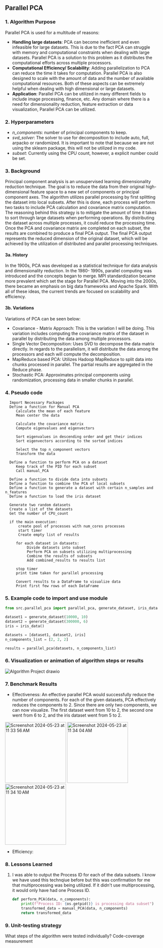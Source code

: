 ## Parallel PCA

### 1. Algorithm Purpose
   Parallel PCA is used for a multitude of reasons: 
   * **Handling large datasets**: PCA can become inefficient and even infeasible for large datasets. This is       due to the fact PCA can struggle with memory and computational constraints when dealing with large datasets.    Parallel PCA is a solution to this problem as it distributes the computational efforts across multiple          processors.
   * **Computational Efficiency/ Scalability**: Adding parallelization to PCA can reduce the time it takes for    computation. Parallel PCA is also designed to scale with the amount of data and the number of available         computational resources. Both of these aspects can be extremely helpful when dealing with high dimensional      or large datasets. 
   * **Application**: Parallel PCA can be utilized in many different fields to include image processing,          finance, etc. Any domain where there is a need for dimensionality reduction, feature extraction or data       
   visualization, Parallel PCA can be utilized.
### 2. Hyperparameters
 * _n_components_: number of principal components to keep.
 * _svd_solver_: The solver to use for decomposition to include auto, full, arpacko or randomized. It is important to note that because we are not using the sklearn package, this will not be utilized in my code.
 * _subset_: Currently using the CPU count, however, a explicit number could be set. 

### 3. Background
   Principal component analysis is an unsupervised learning dimensionality reduction technique. The goal is    to reduce the data from their original high- dimensional feature space to a new set of components or principal component axes. The algorithm utilizes parallel processing by first splitting the dataset into local subsets. After this is done, each process will perform two tasks to include PCA calculation and covariance matrix computation. The reasoning behind this strategy is to mitigate the amount of time it takes to sort through large datasets when performing operations. By distributing the dataset across multiple processes, it could reduce the processing time. Once the PCA and covariance matrix are completed on each subset, the results are combined to produce a final PCA output. The final PCA output represents the reduced dimension of the original dataset, which will be achieved by the utilization of distributed and parallel processing techniques. 

#### 3a. History
   In the 1900s, PCA was developed as a statistical technique for data analysis and dimensionality reduction. In the 1980- 1990s, parallel computing was introduced and the concepts began to merge. MPI standardization became more prevalent which set the stage for Parallel PCA. Moving into the 2000s, there became an emphasis on big data frameworks and Apache Spark. With all of these ideas, the current trends are focused on scalability and efficiency. 

#### 3b. Variations
Variations of PCA can be seen below:
* Covariance - Matrix Approach: This is the variation I will be doing. This variation includes computing the covariance matrix of the dataset in parallel by distributing the data among multiple processors. 
* Single Vector Decomposition: Uses SVD to decompose the data matrix directly. In regards to the parallelism, it will distribute the data among the processors and each will compute the decomposition.
* MapReduce based PCA: Utilizes Hadoop MapReduce to split data into chunks processed in parallel. The partial results are aggregated in the Reduce phase.
* Stochastic PCA: Approximates principal components using randomization, processing data in smaller chunks in parallel.

### 4. Pseudo code
      Import Necessary Packages
      Define a function for Manual PCA
         Calculate the mean of each feature
         Mean center the data 

         Calculate the covariance matrix 
         Compute eigenvalues and eigenvectors 

         Sort eigenvalues in descending order and get their indices
         Sort eigenvectors according to the sorted indices

         Select the top n_component vectors 
         Transform the data

      Define a function to perform PCA on a dataset
         Keep track of the PID for each subset
         Call manual_PCA

      Define a function to divide data into subsets
      Define a function to combine the PCA of local subsets
      Define a function to generate a dataset with certain n_samples and n_features
      Define a function to load the iris dataset

      Generate two random datasets 
      Create a list of the datasets 
      Get the number of CPU_count 

      if the main execution:
          create pool of processes with num_cores processes
          start timer
          Create empty list of results

         for each dataset in datasets:
              Divide datasets into subset
              Perform PCA on subsets utilizing multiprocessing
              Combine the results of subsets
              Add combined_results to results list

         stop timer
         print time taken for parallel processing

         Convert results to a DataFrame to visualize data
         Print first few rows of each DataFrame

### 5. Example code to import and use module

```python
from src.parallel_pca import parallel_pca, generate_dataset, iris_data

dataset1 = generate_dataset(10000, 10)
dataset2 = generate_dataset(300000, 6)
iris = iris_data()

datasets = [dataset1, dataset2, iris]
n_components_list = [2, 2, 2]

results = parallel_pca(datasets, n_components_list)
```

### 6. Visualization or animation of algorithm steps or results

![Algorithm Project drawio](https://github.com/haleytraub/distributed_data_project/assets/47033798/57607108-566e-42ca-bd9a-3feba32af9ce)


### 7. Benchmark Results

* Effectiveness: An effective parallel PCA would successfully reduce the number of components. For each of the given datasets, PCA effectively reduces the components to 2. Since there are only two components, we can now visualize. The first dataset went from 10 to 2, the second one went from 6 to 2, and the iris dataset went from 5 to 2.

<img width="200" alt="Screenshot 2024-05-23 at 11 33 56 AM" src="https://github.com/haleytraub/distributed_data_project/assets/47033798/010f9dd2-4113-4320-8e4f-453d976905cf">
<img width="200" alt="Screenshot 2024-05-23 at 11 34 04 AM" src="https://github.com/haleytraub/distributed_data_project/assets/47033798/31593424-b4d6-4e29-86d0-1269defecd7c">
<img width="200" alt="Screenshot 2024-05-23 at 11 34 10 AM" src="https://github.com/haleytraub/distributed_data_project/assets/47033798/0835c09f-607f-4437-a0d2-38c5ab797dba">

* Efficiency: 

### 8. Lessons Learned
1. I was able to output the Process ID for each of the data subsets. I know we have used this technqiue before but this was confirmation for me that multiprocessing was being utilized. If it didn't use multiprocessing, it would only have had one Process ID.

   ``` python 
   def perform_PCA(data, n_components):
       print(f"Process ID: {os.getpid()} is processing data subset")
       transformed_data = manual_PCA(data, n_components)
       return transformed_data
   ```

### 9. Unit-testing strategy
What steps of the algorithm were tested individually?
Code-coverage measurement
